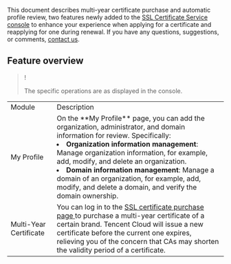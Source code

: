 This document describes multi-year certificate purchase and automatic profile review, two features newly added to the [SSL Certificate Service console](https://console.cloud.tencent.com/certoverview) to enhance your experience when applying for a certificate and reapplying for one during renewal.
If you have any questions, suggestions, or comments, [contact us](https://intl.cloud.tencent.com/document/product/1007/30951).

## Feature overview

>!
> 
> The specific operations are as displayed in the console.
> 

<table>
<tr>
<td rowspan="1" colSpan="1" >Module</td>
<td rowspan="1" colSpan="1" >Description</td>
</tr>
<tr>
<td rowspan="1" colSpan="1" >My Profile</td>
<td rowspan="1" colSpan="1" >On the **My Profile** page, you can add the organization, administrator, and domain information for review. Specifically:<br><li> <b>Organization information management</b>: Manage organization information, for example, add, modify, and delete an organization.<br><li> <b>Domain information management</b>: Manage a domain of an organization, for example, add, modify, and delete a domain, and verify the domain ownership.</td>
</tr>
<tr>
<td rowspan="1" colSpan="1" >Multi-Year Certificate</td>
<td rowspan="1" colSpan="1" >You can log in to the <a href="https://intl.cloud.tencent.com/pricing/ssl">SSL certificate purchase page </a> to purchase a multi-year certificate of a certain brand. Tencent Cloud will issue a new certificate before the current one expires, relieving you of the concern that CAs may shorten the validity period of a certificate.</td>
</tr>
</table>


